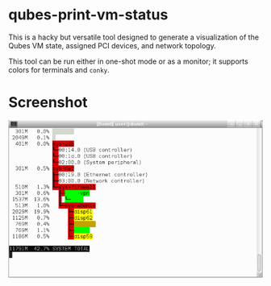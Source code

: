 qubes-print-vm-status
====
This is a hacky but versatile tool designed to generate a visualization of the Qubes VM state, assigned PCI devices, and network topology.

This tool can be run either in one-shot mode or as a monitor; it supports colors for terminals and `conky`.

Screenshot
====
![screenshot](qubes-print-vm-stats.png)
